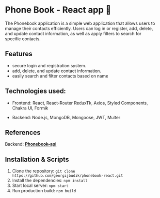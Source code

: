 
# Phone Book - React app 📱

The Phonebook application is a simple web application that allows users to manage their contacts efficiently. Users can log in or register, add, delete, and update contact information, as well as apply filters to search for specific contacts.

## Features

- secure login and registration system.
- add, delete, and update contact information.
- easily search and filter contacts based on name

## Technologies used:

- Frontend: React, React-Router ReduxTk, Axios, Styled Components, Chakra UI, Formik

- Backend: Node.js, MongoDB, Mongoose, JWT, Multer

## References

Backend:
[**Phonebook-api**](https://github.com/georgijbudik/nodejs-phonebook-rest-api)

## Installation & Scripts

1. Clone the repository: 
   `git clone https://github.com/georgijbudik/phonebook-react.git`
2. Install the dependencies: `npm install`
3. Start local server: `npm start`
4. Run production build: `npm build`
